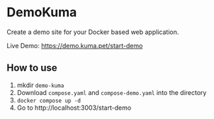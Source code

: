 # DemoKuma

Create a demo site for your Docker based web application.

Live Demo:
https://demo.kuma.pet/start-demo

## How to use

1. mkdir `demo-kuma`
1. Download `compose.yaml` and `compose-demo.yaml` into the directory
1. `docker compose up -d`
1. Go to http://localhost:3003/start-demo
